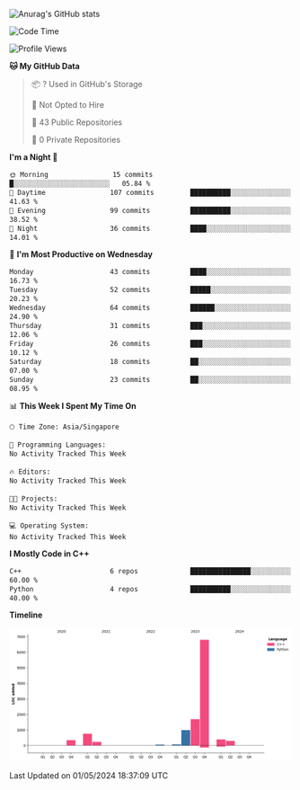 ![Anurag's GitHub stats](https://github-readme-stats.vercel.app/api?username=OnePointFive99&show_icons=true&theme=transparent)

<!--START_SECTION:waka-->
![Code Time](http://img.shields.io/badge/Code%20Time-90%20hrs%2033%20mins-blue)

![Profile Views](http://img.shields.io/badge/Profile%20Views-0-blue)

**🐱 My GitHub Data** 

> 📦 ? Used in GitHub's Storage 
 > 
> 🚫 Not Opted to Hire
 > 
> 📜 43 Public Repositories 
 > 
> 🔑 0 Private Repositories 
 > 
**I'm a Night 🦉** 

```text
🌞 Morning                15 commits          █░░░░░░░░░░░░░░░░░░░░░░░░   05.84 % 
🌆 Daytime                107 commits         ██████████░░░░░░░░░░░░░░░   41.63 % 
🌃 Evening                99 commits          ██████████░░░░░░░░░░░░░░░   38.52 % 
🌙 Night                  36 commits          ████░░░░░░░░░░░░░░░░░░░░░   14.01 % 
```
📅 **I'm Most Productive on Wednesday** 

```text
Monday                   43 commits          ████░░░░░░░░░░░░░░░░░░░░░   16.73 % 
Tuesday                  52 commits          █████░░░░░░░░░░░░░░░░░░░░   20.23 % 
Wednesday                64 commits          ██████░░░░░░░░░░░░░░░░░░░   24.90 % 
Thursday                 31 commits          ███░░░░░░░░░░░░░░░░░░░░░░   12.06 % 
Friday                   26 commits          ███░░░░░░░░░░░░░░░░░░░░░░   10.12 % 
Saturday                 18 commits          ██░░░░░░░░░░░░░░░░░░░░░░░   07.00 % 
Sunday                   23 commits          ██░░░░░░░░░░░░░░░░░░░░░░░   08.95 % 
```


📊 **This Week I Spent My Time On** 

```text
🕑︎ Time Zone: Asia/Singapore

💬 Programming Languages: 
No Activity Tracked This Week

🔥 Editors: 
No Activity Tracked This Week

🐱‍💻 Projects: 
No Activity Tracked This Week

💻 Operating System: 
No Activity Tracked This Week
```

**I Mostly Code in C++** 

```text
C++                      6 repos             ███████████████░░░░░░░░░░   60.00 % 
Python                   4 repos             ██████████░░░░░░░░░░░░░░░   40.00 % 
```



**Timeline**

![Lines of Code chart](https://raw.githubusercontent.com/OnePointFive99/OnePointFive99/main/assets/bar_graph.png)


 Last Updated on 01/05/2024 18:37:09 UTC
<!--END_SECTION:waka-->

  
